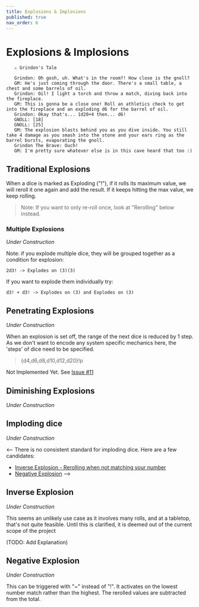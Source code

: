 ```yaml
---
title: Explosions & Implosions
published: true
nav_order: 6
---
```


# Explosions & Implosions
```
   ⚔️ Grindon's Tale
   
   Grindon: Oh gosh, uh. What's in the room?! How close is the gnoll?
   GM: He's just coming through the door. There's a small table, a chest and some barrels of oil.
   Grindon: Oil! I light a torch and throw a match, diving back into the fireplace.
   GM: This is gonna be a close one! Roll an athletics check to get into the fireplace and an exploding d6 for the barrel of oil.
   Grindon: Okay that's... 1d20+4 then... d6!
   GNOLL: [18]
   GNOLL: [25]
   GM: The explosion blasts behind you as you dive inside. You still take 4 damage as you smash into the stone and your ears ring as the barrel bursts, evaporating the gnoll.
   Grindon The Brave: Ouch! 
   GM: I'm pretty sure whatever else is in this cave heard that too :)
```

## Traditional Explosions

When a dice is marked as Exploding ("!"), if it rolls its maximum value, we will reroll it one again and add the result. If it keeps hitting the max value, we keep rolling.

> Note: If you want to only re-roll once, look at "Rerolling" below instead.

### Multiple Explosions

*Under Construction*

Note: if you explode multiple dice, they will be grouped together as a condition for explosion:

```2d3! -> Explodes on (3)(3)```

If you want to explode them individually try:

```d3! + d3! -> Explodes on (3) and Explodes on (3)```

## Penetrating Explosions

*Under Construction*

When an explosion is set off, the range of the next dice is reduced by 1 step. As we don't want to encode any system specific mechanics here, the 'steps' of dice need to be specified.

> {d4,d6,d8,d10,d12,d20}!p

Not Implemented Yet. See [Issue #11](https://github.com/ianfhunter/GNOLL/issues/11) 


## Diminishing Explosions

*Under Construction*

<!---
When an explosion is set off, we roll a smaller dice each time.
e.g. 1d20,1d12,d10,d8,d6,d4

As this system is not locked into particular rpg sets, you must define these in a variable. This also gives the option of incrementing explosions and non-directional explosions.
> d20![d12,d10,d8,d6,d4]

We recommend creating a macro for common use cases:
$DND_5E_EXPLOSION_SET=d12,d10,d8,d6,d4 ; d20![$DND_5E_EXPLOSION_SET]

> What the dice here was roll several max values (3,3,3,3) and finally a 1. A max value triggers another roll to be added on.
-->

## Imploding dice

*Under Construction*

<--
There is no consistent standard for imploding dice. Here are a few candidates:
 - [Inverse Explosion - Rerolling when not matching your number](https://www.welshpiper.com/imploding-dice/)
 - [Negative Explosion](http://www.firehawkgames.biz/?qa_faqs=what-is-an-imploding-dice-roll)
-->

## Inverse Explosion

*Under Construction*

This seems an unlikely use case as it involves many rolls, and at a tabletop, that's not quite feasible. Until this is clarified, it is deemed out of the current scope of the project

(TODO: Add Explanation)

## Negative Explosion

*Under Construction*

This can be triggered with "~" instead of "!". It activates on the lowest number match rather than the highest. The rerolled values are subtracted from the total.
